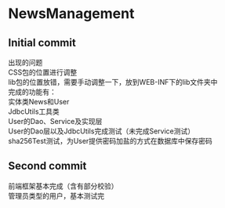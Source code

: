 # NewsManagement

## Initial commit
出现的问题<br>
CSS包的位置进行调整<br>
lib包的位置放错，需要手动调整一下，放到WEB-INF下的lib文件夹中<br>
完成的功能有：<br>
实体类News和User<br>
JdbcUtils工具类<br>
User的Dao、Service及实现层<br>
User的Dao层以及JdbcUtils完成测试（未完成Service测试）<br>
sha256Test测试，为User提供密码加盐的方式在数据库中保存密码<br>

## Second commit
前端框架基本完成（含有部分校验）<br>
管理员类型的用户，基本测试完